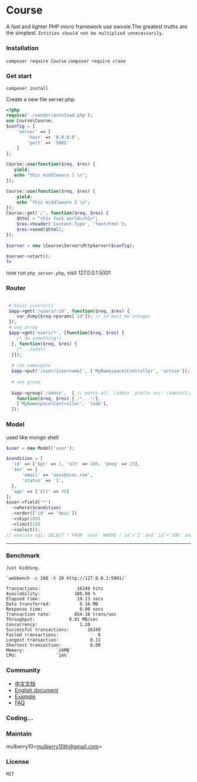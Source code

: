 # Course

A fast and lighter PHP micro framework use swoole.The greatest truths are the simplest.
 `Entities should not be multiplied unnecessarily.`

### Installation
`composer require Course`
`composer require crane`
### Get start

`composer install` 

Create a new file server.php.

```php
<?php
require('./vendor/autoload.php');
use Course\Course;
$config = [
    'server' => [
        'host' => '0.0.0.0',
        'port' => '5001'
    ]
];

Course::use(function($req, $res) {
   yield;
   echo "this middleware 1 \n";
});

Course::use(function($req, $res) {
    yield;
    echo "this middleware 2 \n";
});
Course::get('/', function($req, $res) {
    $html = "<h1> fuck world</h1>";
    $res->header('Content-Type', 'text/html');
    $res->send($html);
});

$server = new \Course\Server\HttpServer($config);

$server->start();
?>
```
now run `php server.php`, visit 127.0.0.1:5001

### Router

```php

 # basic /users/11
 $app->get('/users/:id', function($req, $res) {
    var_dump($req->params['id']); // id must be integer
 });
 # use array
 $app->get('users/*', [function($req, $res) {
    /* do something*/
  }, function($req, $res) {
    /*...todo*/
  }]);
 
  # use namespace
  $app->put('/user/{username}', ['MyNamespace\Controller', 'action']);
  
  # use group
  
  $app->group('/admin',  [ // match all `/admin` prefix uri: /admin/1;/admin/user/1
    function($req, $res) { /*...*/},
    ['MyNamespace\Controller', 'todo'],
  ]);
 ```
 
### Model
 
 used like mongo shell
 
  ```php
  $user = new Model('user');

$condition = [
    'id' => ['$gt' => 1, '$lt' => 100, '$neq' => 23],
    '$or' => [
        'email' => 'aaxx@scac.com',
        'status' => '1',
    ],
    'age' => ['$lt' => 70]
];
  $user->field('*')
    ->where($condition)
    ->order(['id' => 'desc'])
    ->skip(100)
    ->limit(10)
    ->select();
// execute sql: SELECT * FROM `user` WHERE (`id`>'1' and `id`<'100' and `id`!='23') or (`email`='aaxx@scac.com' and `status`='1') and (`age`<'70') ORDER BY `id` DESC limit 10 offset 100;

   ```
-------

### Benchmark
    
    Just kidding.
     
    `webbench -c 200 -t 20 http://127.0.0.1:5001/`
   >
    Transactions:		       16340 hits
    Availability:		      100.00 %
    Elapsed time:		       19.13 secs
    Data transferred:	        0.16 MB
    Response time:		        0.00 secs
    Transaction rate:	      854.16 trans/sec
    Throughput:		        0.01 MB/sec
    Concurrency:		        1.20
    Successful transactions:       16340
    Failed transactions:	           0
    Longest transaction:	        0.11
    Shortest transaction:	        0.00
    Memery:		       `24MB`
    CPU:		       `14%`



### Community

 - [中文文档]()
 - [English document]()
 - [Example]()
 - [FAQ](https://github.com/shipmen/Course/issues)
 
### Coding...

### Maintain

mulberry10<[mulberry10th@gmail.com]()>

### License
    MIT
